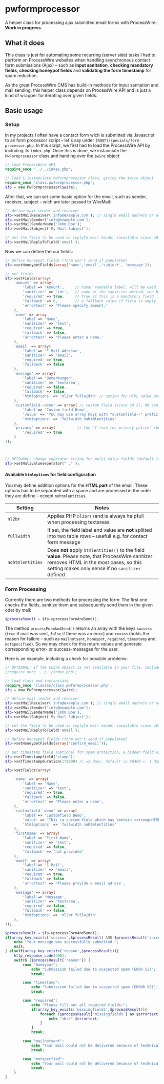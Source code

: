 # pwformprocessor
A helper class for processing ajax submitted email forms with ProcessWire. **Work in progress.**

## What it does
This class is just for automating some recurring (server side) tasks I had to perform on ProcessWire websites when handling  asynchronous contact form submissions (Ajax) – such as **input sanitation**, **checking mandatory fields**, **checking honeypot fields** and **validating the form timestamp** for spam reduction.

As the great ProcessWire CMS has build-in methods for input sanitation and mail sending, this helper class depends on ProcessWire API and is just a kind of wrapper for iterating over given fields. 

## Basic usage
### Setup
In my projects I often have a contact form wich is submitted via Javascript to an form processor script – let's say under `[ROOT]/specials/form-processor.php`. In this script, we first had to load the ProcessWire API by including its `index.php`. Once this is done, we instanciate the `PwFormprocessor` class and handing over the `$wire` object:

```php
// load ProcessWire API
require_once '../../index.php';

// load & instanciate PwFormprocessor class, giving the $wire object
require_once 'class.pwformprocessor.php';
$fp = new PwFormprocessor($wire);
```

After that, we can set some basic option for the email, such as sender, receiver, subject – wich are later passed to WireMail:

```php
// define mail sender and receiver
$fp->setMailReceiver('info@example.com'); // single email address or array of multiple addresses
$fp->setMailSender('info@example.com');
$fp->setMailSenderName('John Doe');
$fp->setMailSubject('My Mail Subject');

// set the field to be used as replyTo mail header (available since v0.5)
$fp->setMailReplyToField('email');
```

Now we can define the our fields:

```php
// define honeypot fields (form won't send if populated)
$fp->setHoneypotFields(array('name','email','subject', 'message'));

// set fields
$fp->setFields(array(
    'amount' => array(
        'label'=> 'Amount',     // human readable label, will be used for email output (no laben = no output in email)
        'sanitizer' => 'int',   // name of the sanitizer method, see https://processwire.com/api/ref/sanitizer/
        'required' => true,     // true if this is a mandatory field
        'fallback' => 0,        // a fallback value if field is empty (only usefull for 
        'errortext' => 'Please specify amount.'
    ),
    'name' => array
        'label'=> 'Name',
        'sanitizer' => 'text',
        'required' => true,
        'fallback' => false,
        'errortext' => 'Please enter a name.'
    ),
    'email' => array(
        'label'=> 'E-Mail-Adresse',
        'sanitizer' => 'email',
        'required' => true,
        'fallback' => false
    ),
    'message' => array(
        'label'=> 'Bemerkungen',
        'sanitizer' => 'textarea',
        'required' => false,
        'fallback' => false,
        'htmloptions' => 'nl2br fullwidth' // option for HTML value processing (optional)
    ),
    'customfield--demo' => array( // custom field (since v0.5), NO sanitation applied, be careful!
        'label'=> 'Custom field Demo',
        'value' => 'You may use array keys with "customfield--" prefix to manually add information to the email that will be sent. ',
        'htmloptions' => 'fullwidth nohtmlentities'
    ),
    'privacy' => array(          // the "I read the privacy police" checkbox, mandatory but does not show in email because of missing label
        'required' => true
    )
));



// OPTIONAL: change seperator string for multi value fields (default is " | " – available since v0.4)
$fp->setMulivalueseperator(" ," );
```
#### Available `htmloptions` for field configuration
You may define addition options for the **HTML part** of the email. These options has to be separated with a space and are processed in the order they are define – ecxept `nohtmlentities`.

| Setting          | Notes                                                                  |
|------------------|------------------------------------------------------------------------|
| `nl2br`          | Applies PHP `nl2br()`and is always helpfull when processing textareas  |
| `fullwidth`      | If set, the field label and value are **not** splitted into two table rows – usefull e.g. for contact form message  |
| `nohtmlentities` | Does **not** apply `htmlentities()` to the field **value**. Please note, that ProcessWire sanitizer removes HTML in the most cases, so this setting makes only sense if no `sanitizer` defined |


### Form Processing
Currently there are two methods for processing the form: The first one checks the fields, sanitize them and subsequently send them in the given oder by mail:

```php
$processResult = $fp->processFormAndSend();
```

The method `processFormAndSend()` returns an array with the keys `success` (`true` if mail was sent, `false` if there was an error) and `reason` (holds the reason for failure – such as `mailnotsent`, `honeypot`, `required`, `timestamp` and `notspecified`). So we may check for this return values and generate corresponding error- or success-messages for the user.

Here is an example, including a check for possible problems:

```php
// OPTIONAL: If the $wire object is not available in your file, include PWs index
//require_once '../../index.php';

// load class and instanciate
require_once 'classes/class.pwformprocessor.php';
$fp = new PwFormprocessor($wire);

// define mail sender and receiver
$fp->setMailReceiver('info@example.com'); // single email address or array of multiple addresses
$fp->setMailSender('info@example.com');
$fp->setMailSenderName('John Doe');
$fp->setMailSubject('My Mail Subject');

// set the field to be used as replyTo mail header (available since v0.5)
$fp->setMailReplyToField('email');

// define honeypot fields (form won't send if populated)
$fp->setHoneypotFields(array('confirm_email'));

// set timestamp field (optional for spam protection, a hidden field wich contains a unix timestamp)
$fp->setTimestampfield('stamp');
$fp->setTimestampduration(172800) // =2 days, default is 86400 =  1 day (set it with PW Caching duration in mind)

$fp->setFields(array(

    'name' => array(
        'label'=> 'Name',
        'sanitizer' => 'text',
        'required' => true,
        'fallback' => false,
        'errortext' => 'Please enter a name',
    ),
    'customfield--demo' => array(
        'label'=> 'Customfield Demo',
        'value' => 'This ia custom field which may contain <strong>HTML</strong>',
        'htmloptions' => 'fullwidth nohtmlentities'
    ),
    'firstname' => array(
        'label'=> 'First Name',
        'sanitizer' => 'text',
        'required' => false,
        'fallback' => 'not provided'
    ),
    'email' => array(
        'label'=> 'E-Mail',
        'sanitizer' => 'email',
        'required' => true,
        'fallback' => false
        'errortext' => 'Please provide a email adress',
    ),
    'message' => array(
        'label'=> 'Message',
        'sanitizer' => 'textarea',
        'required' => false,
        'fallback' => false,
        'htmloptions' => 'nl2br fullwidth'
    ),
));

$processResult = $fp->processFormAndSend();
if(array_key_exists('success',$processResult) AND $processResult['success'] == true){
    echo "Your message was successfully submitted.";
    exit;
} elseif(array_key_exists('reason',$processResult)){
    http_response_code(400);
    switch ($processResult['reason']) {
        case "honeypot":
            echo "Submission failed due to suspected spam (ERRO S1)";
            break;

        case "timestamp":
            echo "Submission failed due to suspected spam (ERROR S2)";
            break;

        case "required":
            echo "Please fill out all required fields:";
            if(array_key_exists('missingfields',$processResult)){
                foreach ($processResult['missingfields'] as $errortext){
                    echo "<br>".$errortext;
                }
            }
            break;

        case "mailnotsent":
            echo "Your mail could not be delivered because of technical reasons. Please call us. (ERROR T1)";
            break;

        case "notspecfied":
            echo "Your mail could not be delivered because of technical reasons. Please call us. (ERROR T2)";
            break;
    }
}
```


